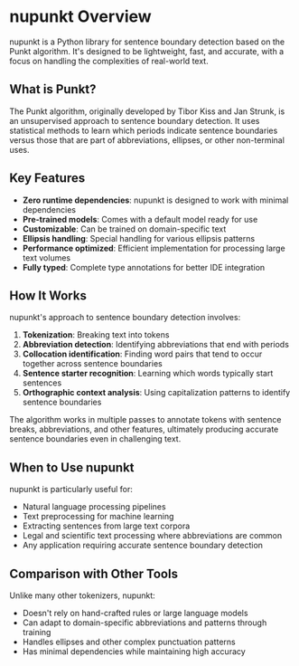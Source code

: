 # nupunkt Overview

nupunkt is a Python library for sentence boundary detection based on the Punkt algorithm. It's designed to be lightweight, fast, and accurate, with a focus on handling the complexities of real-world text.

## What is Punkt?

The Punkt algorithm, originally developed by Tibor Kiss and Jan Strunk, is an unsupervised approach to sentence boundary detection. It uses statistical methods to learn which periods indicate sentence boundaries versus those that are part of abbreviations, ellipses, or other non-terminal uses.

## Key Features

- **Zero runtime dependencies**: nupunkt is designed to work with minimal dependencies
- **Pre-trained models**: Comes with a default model ready for use
- **Customizable**: Can be trained on domain-specific text
- **Ellipsis handling**: Special handling for various ellipsis patterns
- **Performance optimized**: Efficient implementation for processing large text volumes
- **Fully typed**: Complete type annotations for better IDE integration

## How It Works

nupunkt's approach to sentence boundary detection involves:

1. **Tokenization**: Breaking text into tokens
2. **Abbreviation detection**: Identifying abbreviations that end with periods
3. **Collocation identification**: Finding word pairs that tend to occur together across sentence boundaries
4. **Sentence starter recognition**: Learning which words typically start sentences
5. **Orthographic context analysis**: Using capitalization patterns to identify sentence boundaries

The algorithm works in multiple passes to annotate tokens with sentence breaks, abbreviations, and other features, ultimately producing accurate sentence boundaries even in challenging text.

## When to Use nupunkt

nupunkt is particularly useful for:

- Natural language processing pipelines
- Text preprocessing for machine learning
- Extracting sentences from large text corpora
- Legal and scientific text processing where abbreviations are common
- Any application requiring accurate sentence boundary detection

## Comparison with Other Tools

Unlike many other tokenizers, nupunkt:

- Doesn't rely on hand-crafted rules or large language models
- Can adapt to domain-specific abbreviations and patterns through training
- Handles ellipses and other complex punctuation patterns
- Has minimal dependencies while maintaining high accuracy